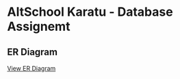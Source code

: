 # AltSchool Karatu - Database Assignemt

## ER Diagram

[View ER Diagram](https://excalidraw.com/#json=EVF_89rMbnvjqEwYtQF_S,pd5j6ph_bjiCptD-Ieti9w)
